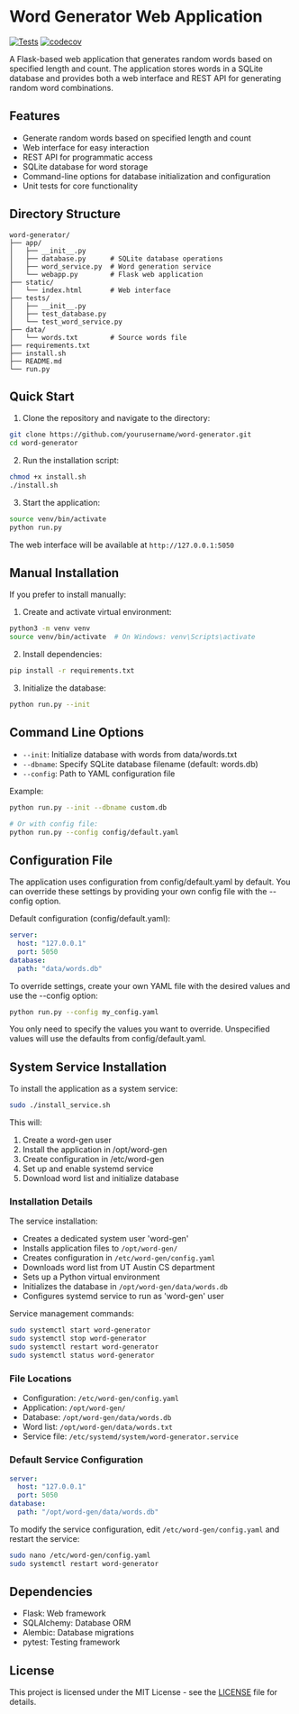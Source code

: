 # Word Generator Web Application

[![Tests](https://github.com/DannyAtVodooTH/word-generator/actions/workflows/tests.yml/badge.svg)](https://github.com/DannyAtVodooTH/word-generator/actions/workflows/tests.yml)
[![codecov](https://codecov.io/gh/DannyAtVodooTH/word-generator/branch/main/graph/badge.svg)](https://codecov.io/gh/DannyAtVodooTH/word-generator)

A Flask-based web application that generates random words based on specified length and count. The application stores words in a SQLite database and provides both a web interface and REST API for generating random word combinations.

## Features

- Generate random words based on specified length and count
- Web interface for easy interaction
- REST API for programmatic access
- SQLite database for word storage
- Command-line options for database initialization and configuration
- Unit tests for core functionality

## Directory Structure

```
word-generator/
├── app/
│   ├── __init__.py
│   ├── database.py      # SQLite database operations
│   ├── word_service.py  # Word generation service
│   └── webapp.py        # Flask web application
├── static/
│   └── index.html       # Web interface
├── tests/
│   ├── __init__.py
│   ├── test_database.py
│   └── test_word_service.py
├── data/
│   └── words.txt        # Source words file
├── requirements.txt
├── install.sh
├── README.md
└── run.py
```

## Quick Start

1. Clone the repository and navigate to the directory:
```bash
git clone https://github.com/yourusername/word-generator.git
cd word-generator
```

2. Run the installation script:
```bash
chmod +x install.sh
./install.sh
```

3. Start the application:
```bash
source venv/bin/activate
python run.py
```

The web interface will be available at `http://127.0.0.1:5050`

## Manual Installation

If you prefer to install manually:

1. Create and activate virtual environment:
```bash
python3 -m venv venv
source venv/bin/activate  # On Windows: venv\Scripts\activate
```

2. Install dependencies:
```bash
pip install -r requirements.txt
```

3. Initialize the database:
```bash
python run.py --init
```

## Command Line Options

- `--init`: Initialize database with words from data/words.txt
- `--dbname`: Specify SQLite database filename (default: words.db)
- `--config`: Path to YAML configuration file

Example:
```bash
python run.py --init --dbname custom.db

# Or with config file:
python run.py --config config/default.yaml
```

## Configuration File

The application uses configuration from config/default.yaml by default. You can override these settings by providing your own config file with the --config option.

Default configuration (config/default.yaml):

```yaml
server:
  host: "127.0.0.1"
  port: 5050
database:
  path: "data/words.db"
```

To override settings, create your own YAML file with the desired values and use the --config option:

```bash
python run.py --config my_config.yaml
```

You only need to specify the values you want to override. Unspecified values will use the defaults from config/default.yaml.

## System Service Installation

To install the application as a system service:

```bash
sudo ./install_service.sh
```

This will:
1. Create a word-gen user
2. Install the application in /opt/word-gen
3. Create configuration in /etc/word-gen
4. Set up and enable systemd service
5. Download word list and initialize database

### Installation Details

The service installation:
- Creates a dedicated system user 'word-gen'
- Installs application files to `/opt/word-gen/`
- Creates configuration in `/etc/word-gen/config.yaml`
- Downloads word list from UT Austin CS department
- Sets up a Python virtual environment
- Initializes the database in `/opt/word-gen/data/words.db`
- Configures systemd service to run as 'word-gen' user

Service management commands:
```bash
sudo systemctl start word-generator
sudo systemctl stop word-generator
sudo systemctl restart word-generator
sudo systemctl status word-generator
```

### File Locations

- Configuration: `/etc/word-gen/config.yaml`
- Application: `/opt/word-gen/`
- Database: `/opt/word-gen/data/words.db`
- Word list: `/opt/word-gen/data/words.txt`
- Service file: `/etc/systemd/system/word-generator.service`

### Default Service Configuration

```yaml
server:
  host: "127.0.0.1"
  port: 5050
database:
  path: "/opt/word-gen/data/words.db"
```

To modify the service configuration, edit `/etc/word-gen/config.yaml` and restart the service:
```bash
sudo nano /etc/word-gen/config.yaml
sudo systemctl restart word-generator
```

## Dependencies

- Flask: Web framework
- SQLAlchemy: Database ORM
- Alembic: Database migrations
- pytest: Testing framework

## License

This project is licensed under the MIT License - see the [LICENSE](LICENSE) file for details.